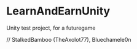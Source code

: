 # LearnAndEarnUnity
Unity test project, for a futuregame

// StalkedBamboo (TheAxolot77), Bluechamele0n
